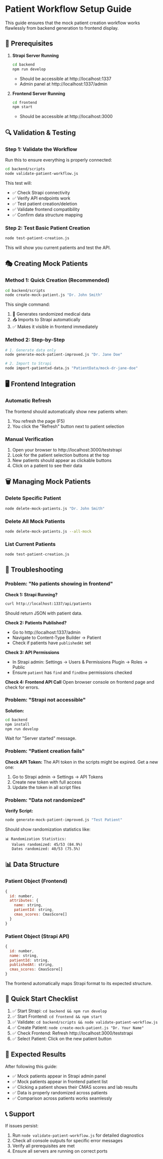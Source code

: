 # Patient Workflow Setup Guide

This guide ensures that the mock patient creation workflow works flawlessly from backend generation to frontend display.

## 🔧 Prerequisites

1. **Strapi Server Running**

   ```bash
   cd backend
   npm run develop
   ```

   - Should be accessible at http://localhost:1337
   - Admin panel at http://localhost:1337/admin

2. **Frontend Server Running**
   ```bash
   cd frontend
   npm start
   ```
   - Should be accessible at http://localhost:3000

## 🔍 Validation & Testing

### Step 1: Validate the Workflow

Run this to ensure everything is properly connected:

```bash
cd backend/scripts
node validate-patient-workflow.js
```

This test will:

- ✅ Check Strapi connectivity
- ✅ Verify API endpoints work
- ✅ Test patient creation/deletion
- ✅ Validate frontend compatibility
- ✅ Confirm data structure mapping

### Step 2: Test Basic Patient Creation

```bash
node test-patient-creation.js
```

This will show you current patients and test the API.

## 🎭 Creating Mock Patients

### Method 1: Quick Creation (Recommended)

```bash
cd backend/scripts
node create-mock-patient.js "Dr. John Smith"
```

This single command:

1. 🎲 Generates randomized medical data
2. 📤 Imports to Strapi automatically
3. ✅ Makes it visible in frontend immediately

### Method 2: Step-by-Step

```bash
# 1. Generate data only
node generate-mock-patient-improved.js "Dr. Jane Doe"

# 2. Import to Strapi
node import-patientxd-data.js "PatientData/mock-dr-jane-doe"
```

## 🖥️ Frontend Integration

### Automatic Refresh

The frontend should automatically show new patients when:

1. You refresh the page (F5)
2. You click the "Refresh" button next to patient selection

### Manual Verification

1. Open your browser to http://localhost:3000/teststrapi
2. Look for the patient selection buttons at the top
3. New patients should appear as clickable buttons
4. Click on a patient to see their data

## 🗑️ Managing Mock Patients

### Delete Specific Patient

```bash
node delete-mock-patients.js "Dr. John Smith"
```

### Delete All Mock Patients

```bash
node delete-mock-patients.js --all-mock
```

### List Current Patients

```bash
node test-patient-creation.js
```

## 🐛 Troubleshooting

### Problem: "No patients showing in frontend"

**Check 1: Strapi Running?**

```bash
curl http://localhost:1337/api/patients
```

Should return JSON with patient data.

**Check 2: Patients Published?**

- Go to http://localhost:1337/admin
- Navigate to Content-Type Builder → Patient
- Check if patients have `publishedAt` set

**Check 3: API Permissions**

- In Strapi admin: Settings → Users & Permissions Plugin → Roles → Public
- Ensure `patient` has `find` and `findOne` permissions checked

**Check 4: Frontend API Call**
Open browser console on frontend page and check for errors.

### Problem: "Strapi not accessible"

**Solution:**

```bash
cd backend
npm install
npm run develop
```

Wait for "Server started" message.

### Problem: "Patient creation fails"

**Check API Token:**
The API token in the scripts might be expired. Get a new one:

1. Go to Strapi admin → Settings → API Tokens
2. Create new token with full access
3. Update the token in all script files

### Problem: "Data not randomized"

**Verify Script:**

```bash
node generate-mock-patient-improved.js "Test Patient"
```

Should show randomization statistics like:

```
📊 Randomization Statistics:
   Values randomized: 45/53 (84.9%)
   Dates randomized: 40/53 (75.5%)
```

## 📊 Data Structure

### Patient Object (Frontend)

```javascript
{
  id: number,
  attributes: {
    name: string,
    patientId: string,
    cmas_scores: CmasScore[]
  }
}
```

### Patient Object (Strapi API)

```javascript
{
  id: number,
  name: string,
  patientId: string,
  publishedAt: string,
  cmas_scores: CmasScore[]
}
```

The frontend automatically maps Strapi format to its expected structure.

## 🚀 Quick Start Checklist

1. ✅ Start Strapi: `cd backend && npm run develop`
2. ✅ Start Frontend: `cd frontend && npm start`
3. ✅ Validate: `cd backend/scripts && node validate-patient-workflow.js`
4. ✅ Create Patient: `node create-mock-patient.js "Dr. Your Name"`
5. ✅ Check Frontend: Refresh http://localhost:3000/teststrapi
6. ✅ Select Patient: Click on the new patient button

## 🎯 Expected Results

After following this guide:

- ✅ Mock patients appear in Strapi admin panel
- ✅ Mock patients appear in frontend patient list
- ✅ Clicking a patient shows their CMAS scores and lab results
- ✅ Data is properly randomized across patients
- ✅ Comparison across patients works seamlessly

## 📞 Support

If issues persist:

1. Run `node validate-patient-workflow.js` for detailed diagnostics
2. Check all console outputs for specific error messages
3. Verify all prerequisites are met
4. Ensure all servers are running on correct ports
